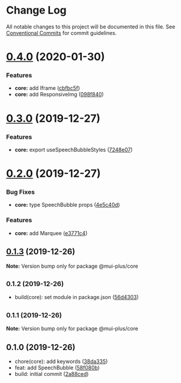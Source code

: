 # Change Log

All notable changes to this project will be documented in this file.
See [Conventional Commits](https://conventionalcommits.org) for commit guidelines.

# [0.4.0](https://github.com/ratson/mui-plus/compare/@mui-plus/core@0.3.0...@mui-plus/core@0.4.0) (2020-01-30)


### Features

* **core:** add Iframe ([cbfbc5f](https://github.com/ratson/mui-plus/commit/cbfbc5f9fdc8ac0acb72b5a0e0b857fdce304d29))
* **core:** add ResponsiveImg ([098f840](https://github.com/ratson/mui-plus/commit/098f840b1802d87c62ae15ddf4abcd47cfd2833c))





# [0.3.0](https://github.com/ratson/mui-plus/compare/@mui-plus/core@0.2.0...@mui-plus/core@0.3.0) (2019-12-27)


### Features

* **core:** export useSpeechBubbleStyles ([7248e07](https://github.com/ratson/mui-plus/commit/7248e07f55e006944aea1bdbec8497dddcdfaee2))





# [0.2.0](https://github.com/ratson/mui-plus/compare/@mui-plus/core@0.1.3...@mui-plus/core@0.2.0) (2019-12-27)


### Bug Fixes

* **core:** type SpeechBubble props ([4e5c40d](https://github.com/ratson/mui-plus/commit/4e5c40d8750e9bf68fc41b868be581d2347caa6c))


### Features

* **core:** add Marquee ([e3771c4](https://github.com/ratson/mui-plus/commit/e3771c4409b01f3f62f0be441a82efe5ecc7e77e))





## [0.1.3](https://github.com/ratson/mui-plus/compare/@mui-plus/core@0.1.2...@mui-plus/core@0.1.3) (2019-12-26)

**Note:** Version bump only for package @mui-plus/core





## <small>0.1.2 (2019-12-26)</small>

* build(core): set module in package.json ([56d4303](https://github.com/ratson/mui-plus/commit/56d4303))





## <small>0.1.1 (2019-12-26)</small>

**Note:** Version bump only for package @mui-plus/core





## 0.1.0 (2019-12-26)

* chore(core): add keywords ([38da335](https://github.com/ratson/mui-plus/commit/38da335))
* feat: add SpeechBubble ([58f080b](https://github.com/ratson/mui-plus/commit/58f080b))
* build: initial commit ([2a88ced](https://github.com/ratson/mui-plus/commit/2a88ced))
